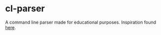 # cl-parser

A command line parser made for educational purposes. Inspiration found [here](http://pythonpracticeprojects.com/command-line-parser.html).